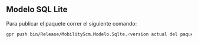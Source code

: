 ## Modelo SQL Lite
Para publicar el paquete correr el siguiente comando:
```bash
gpr push bin/Release/MobilityScm.Modelo.Sqlte.<version actual del paquete>.nupkg -k <GITHUB PAT>
```